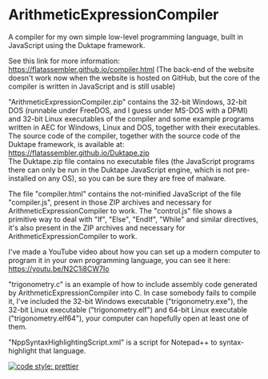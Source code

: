 # ArithmeticExpressionCompiler
A compiler for my own simple low-level programming language, built in JavaScript using the Duktape framework.

See this link for more information: https://flatassembler.github.io/compiler.html (The back-end of the website doesn't work now when the website is hosted on GitHub, but the core of the compiler is written in JavaScript and is still usable)

"ArithmeticExpressionCompiler.zip" contains the 32-bit Windows, 32-bit DOS (runnable under FreeDOS, and I guess under MS-DOS with a DPMI) and 32-bit Linux executables of the compiler and some example programs written in AEC for Windows, Linux and DOS, together with their executables. The source code of the compiler, together with the source code of the Duktape framework, is available at: https://flatassembler.github.io/Duktape.zip <br/>
The Duktape.zip file contains no executable files (the JavaScript programs there can only be run in the Duktape JavaScript engine, which is not pre-installed on any OS), so you can be sure they are free of malware.

The file "compiler.html" contains the not-minified JavaScript of the file "compiler.js", present in those ZIP archives and necessary for ArithmeticExpressionCompiler to work. The "control.js" file shows a primitive way to deal with "If", "Else", "EndIf", "While" and similar directives, it's also present in the ZIP archives and necessary for ArithmeticExpressionCompiler to work.

I've made a YouTube video about how you can set up a modern computer to program it in your own programming language, you can see it here: https://youtu.be/N2C1i8CW7Io

"trigonometry.c" is an example of how to include assembly code generated by ArithmeticExpressionCompiler into C. In case somebody fails to compile it, I've included the 32-bit Windows executable ("trigonometry.exe"), the 32-bit Linux executable ("trigonometry.elf") and 64-bit Linux executable ("trigonometry.elf64"), your computer can hopefully open at least one of them.

"NppSyntaxHighlightingScript.xml" is a script for Notepad++ to syntax-highlight that language.

[![code style: prettier](https://img.shields.io/badge/code_style-prettier-ff69b4.svg?style=flat-square)](https://github.com/prettier/prettier)
